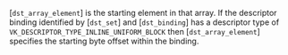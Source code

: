 [`dst_array_element`] is the starting element in that array.
If the descriptor binding identified by [`dst_set`] and
[`dst_binding`] has a descriptor type of
`VK_DESCRIPTOR_TYPE_INLINE_UNIFORM_BLOCK` then [`dst_array_element`]
specifies the starting byte offset within the binding.